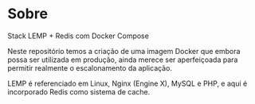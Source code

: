 # Sobre
Stack LEMP + Redis com Docker Compose

Neste repositório temos a criação de uma imagem Docker que embora possa ser utilizada em produção, ainda merece ser aperfeiçoada para permitir realmente o escalonamento da aplicação.

LEMP é referenciado em Linux, Nginx (Engine X), MySQL e PHP, e aqui é incorporado Redis como sistema de cache.

